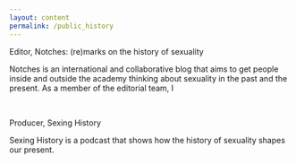 ```yaml
---
layout: content
permalink: /public_history
---
```


Editor, Notches: (re)marks on the history of sexuality

Notches is an international and collaborative blog that aims to get people inside and outside the academy thinking about sexuality in the past and the present. As a member of the editorial team, I 

<br>

Producer, Sexing History

Sexing History is a podcast that shows how the history of sexuality shapes our present.  
